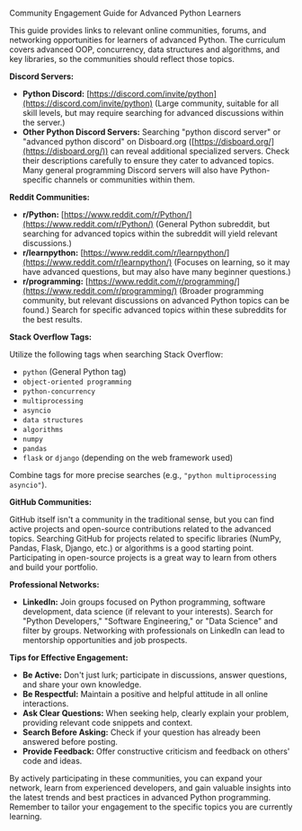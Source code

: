 Community Engagement Guide for Advanced Python Learners

This guide provides links to relevant online communities, forums, and networking opportunities for learners of advanced Python.  The curriculum covers advanced OOP, concurrency, data structures and algorithms, and key libraries, so the communities should reflect those topics.

**Discord Servers:**

* **Python Discord:** [https://discord.com/invite/python](https://discord.com/invite/python)  (Large community, suitable for all skill levels, but may require searching for advanced discussions within the server.)
* **Other Python Discord Servers:** Searching "python discord server" or "advanced python discord" on Disboard.org ([https://disboard.org/](https://disboard.org/)) can reveal additional specialized servers.  Check their descriptions carefully to ensure they cater to advanced topics.  Many general programming Discord servers will also have Python-specific channels or communities within them.

**Reddit Communities:**

* **r/Python:** [https://www.reddit.com/r/Python/](https://www.reddit.com/r/Python/) (General Python subreddit, but searching for advanced topics within the subreddit will yield relevant discussions.)
* **r/learnpython:** [https://www.reddit.com/r/learnpython/](https://www.reddit.com/r/learnpython/) (Focuses on learning, so it may have advanced questions, but may also have many beginner questions.)
* **r/programming:** [https://www.reddit.com/r/programming/](https://www.reddit.com/r/programming/) (Broader programming community, but relevant discussions on advanced Python topics can be found.)  Search for specific advanced topics within these subreddits for the best results.

**Stack Overflow Tags:**

Utilize the following tags when searching Stack Overflow:

*   `python` (General Python tag)
*   `object-oriented programming`
*   `python-concurrency`
*   `multiprocessing`
*   `asyncio`
*   `data structures`
*   `algorithms`
*   `numpy`
*   `pandas`
*   `flask` or `django` (depending on the web framework used)

Combine tags for more precise searches (e.g., `"python multiprocessing asyncio"`).

**GitHub Communities:**

GitHub itself isn't a community in the traditional sense, but you can find active projects and open-source contributions related to the advanced topics.  Searching GitHub for projects related to specific libraries (NumPy, Pandas, Flask, Django, etc.) or algorithms is a good starting point.  Participating in open-source projects is a great way to learn from others and build your portfolio.

**Professional Networks:**

*   **LinkedIn:** Join groups focused on Python programming, software development, data science (if relevant to your interests). Search for "Python Developers," "Software Engineering," or "Data Science" and filter by groups.  Networking with professionals on LinkedIn can lead to mentorship opportunities and job prospects.

**Tips for Effective Engagement:**

*   **Be Active:**  Don't just lurk; participate in discussions, answer questions, and share your own knowledge.
*   **Be Respectful:**  Maintain a positive and helpful attitude in all online interactions.
*   **Ask Clear Questions:** When seeking help, clearly explain your problem, providing relevant code snippets and context.
*   **Search Before Asking:** Check if your question has already been answered before posting.
*   **Provide Feedback:** Offer constructive criticism and feedback on others' code and ideas.

By actively participating in these communities, you can expand your network, learn from experienced developers, and gain valuable insights into the latest trends and best practices in advanced Python programming. Remember to tailor your engagement to the specific topics you are currently learning.
